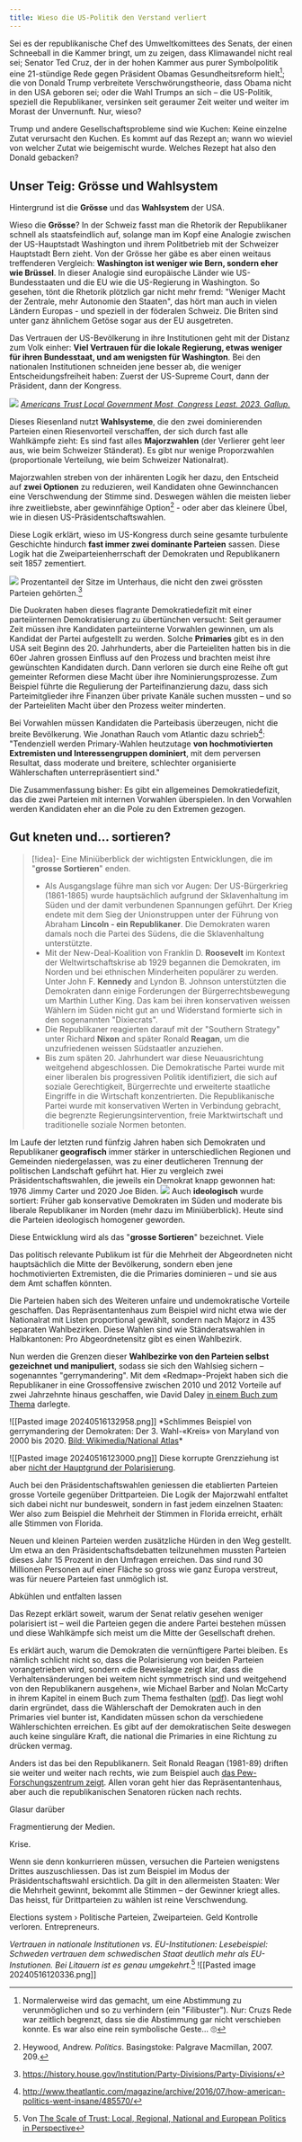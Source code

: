 ```yaml
---
title: Wieso die US-Politik den Verstand verliert
---
```

Sei es der republikanische Chef des Umweltkomittees des Senats, der einen Schneeball in die Kammer bringt, um zu zeigen, dass Klimawandel nicht real sei; Senator Ted Cruz, der in der hohen Kammer aus purer Symbolpolitik eine 21-stündige Rede gegen Präsident Obamas Gesundheitsreform hielt[^cruz]; die von Donald Trump verbreitete Verschwörungstheorie, dass Obama nicht in den USA geboren sei; oder die Wahl Trumps an sich – die US-Politik, speziell die Republikaner, versinken seit geraumer Zeit weiter und weiter im Morast der Unvernunft. Nur, wieso? 

[^cruz]: Normalerweise wird das gemacht, um eine Abstimmung zu verunmöglichen und so zu verhindern (ein "Filibuster"). Nur: Cruzs Rede war zeitlich begrenzt, dass sie die Abstimmung gar nicht verschieben konnte. Es war also eine rein symbolische Geste... 🙄

Trump und andere Gesellschaftsprobleme sind wie Kuchen: Keine einzelne Zutat verursacht den Kuchen. Es kommt auf das Rezept an; wann wo wieviel von welcher Zutat wie beigemischt wurde. Welches Rezept hat also den Donald gebacken?

## Unser Teig: Grösse und Wahlsystem

Hintergrund ist die **Grösse** und das **Wahlsystem** der USA.

Wieso die **Grösse**? In der Schweiz fasst man die Rhetorik der Republikaner schnell als staatsfeindlich auf, solange man im Kopf eine Analogie zwischen der US-Hauptstadt Washington und ihrem Politbetrieb mit der Schweizer Hauptstadt Bern zieht. Von der Grösse her gäbe es aber einen weitaus treffenderen Vergleich: **Washington ist weniger wie Bern, sondern eher wie Brüssel**. In dieser Analogie sind europäische Länder wie US-Bundesstaaten und die EU wie die US-Regierung in Washington. So gesehen, tönt die Rhetorik plötzlich gar nicht mehr fremd: "Weniger Macht der Zentrale, mehr Autonomie den Staaten", das hört man auch in vielen Ländern Europas - und speziell in der föderalen Schweiz. Die Briten sind unter ganz ähnlichem Getöse sogar aus der EU ausgetreten.

Das Vertrauen der US-Bevölkerung in ihre Institutionen geht mit der Distanz zum Volk einher: **Viel Vertrauen für die lokale Regierung, etwas weniger für ihren Bundesstaat, und am wenigsten für Washington**. Bei den nationalen Institutionen schneiden jene besser ab, die weniger Entscheidungsfreiheit haben: Zuerst der US-Supreme Court, dann der Präsident, dann der Kongress.

![](polarization%202024-05-18%2010.43.26.excalidraw)
*[Americans Trust Local Government Most, Congress Least. 2023. Gallup.](https://news.gallup.com/poll/512651/americans-trust-local-government-congress-least.aspx)*

Dieses Riesenland nutzt **Wahlsysteme**, die den zwei dominierenden Parteien einen Riesenvorteil verschaffen, der sich durch fast alle Wahlkämpfe zieht: Es sind fast alles **Majorzwahlen** (der Verlierer geht leer aus, wie beim Schweizer Ständerat). Es gibt nur wenige Proporzwahlen (proportionale Verteilung, wie beim Schweizer Nationalrat).

Majorzwahlen streben von der inhärenten Logik her dazu, den Entscheid auf **zwei Optionen** zu reduzieren, weil Kandidaten ohne Gewinnchancen eine Verschwendung der Stimme sind. Deswegen wählen die meisten lieber ihre zweitliebste, aber gewinnfähige Option[^wahlsystem] - oder aber das kleinere Übel, wie in diesen US-Präsidentschaftswahlen. 

[^wahlsystem]: Heywood, Andrew. _Politics_. Basingstoke: Palgrave Macmillan, 2007. 209.

Diese Logik erklärt, wieso im US-Kongress durch seine gesamte turbulente Geschichte hindurch **fast immer zwei dominante Parteien** sassen. Diese Logik hat die Zweiparteienherrschaft der Demokraten und Republikanern seit 1857 zementiert. 

![](polarization%202024-05-18%2011.42.29.excalidraw)
Prozentanteil der Sitze im Unterhaus, die nicht den zwei grössten Parteien gehörten.[^ushistory]

[^ushistory]: https://history.house.gov/Institution/Party-Divisions/Party-Divisions/

Die Duokraten haben dieses flagrante Demokratiedefizit mit einer parteiinternen Demokratisierung zu übertünchen versucht: Seit geraumer Zeit müssen ihre Kandidaten parteiinterne Vorwahlen gewinnen, um als Kandidat der Partei aufgestellt zu werden. Solche **Primaries** gibt es in den USA seit Beginn des 20. Jahrhunderts, aber die Parteieliten hatten bis in die 60er Jahren grossen Einfluss auf den Prozess und brachten meist ihre gewünschten Kandidaten durch. Dann verloren sie durch eine Reihe oft gut gemeinter Reformen diese Macht über ihre Nominierungsprozesse. Zum Beispiel führte die Regulierung der Parteifinanzierung dazu, dass sich Parteimitglieder ihre Finanzen über private Kanäle suchen mussten – und so der Parteieliten Macht über den Prozess weiter minderten. 

Bei Vorwahlen müssen Kandidaten die Parteibasis überzeugen, nicht die breite Bevölkerung. Wie Jonathan Rauch vom Atlantic dazu schrieb[^rauch]: "Tendenziell werden Primary-Wahlen heutzutage **von hochmotivierten Extremisten und Interessengruppen dominiert**, mit dem perversen Resultat, dass moderate und breitere, schlechter organisierte Wählerschaften unterrepräsentiert sind." 


[^rauch]: http://www.theatlantic.com/magazine/archive/2016/07/how-american-politics-went-insane/485570/

Die Zusammenfassung bisher: Es gibt ein allgemeines Demokratiedefizit, das die zwei Parteien mit internen Vorwahlen überspielen. In den Vorwahlen werden Kandidaten eher an die Pole zu den Extremen gezogen.
## Gut kneten und... sortieren?

> [!idea]- Eine Miniüberblick der wichtigsten Entwicklungen, die im "**grosse Sortieren**" enden.
> 
> - Als Ausgangslage führe man sich vor Augen: Der US-Bürgerkrieg (1861-1865) wurde hauptsächlich aufgrund der Sklavenhaltung im Süden und der damit verbundenen Spannungen geführt. Der Krieg endete mit dem Sieg der Unionstruppen unter der Führung von Abraham **Lincoln - ein Republikaner**. Die Demokraten waren damals noch die Partei des Südens, die die Sklavenhaltung unterstützte.
> - Mit der New-Deal-Koalition von Franklin D. **Roosevelt** im Kontext der Weltwirtschaftskrise ab 1929 begannen die Demokraten, im Norden und bei ethnischen Minderheiten populärer zu werden. Unter John F. **Kennedy** and Lyndon B. Johnson unterstützten die Demokraten dann einige Forderungen der Bürgerrechtsbewegung um Marthin Luther King. Das kam bei ihren konservativen weissen Wählern im Süden nicht gut an und Widerstand formierte sich in den sogenannten "Dixiecrats".
> - Die Republikaner reagierten darauf mit der "Southern Strategy" unter Richard **Nixon** and später Ronald **Reagan**, um die unzufriedenen weissen Südstaatler anzuziehen. 
> - Bis zum späten 20. Jahrhundert war diese Neuausrichtung weitgehend abgeschlossen. Die Demokratische Partei wurde mit einer liberalen bis progressiven Politik identifiziert, die sich auf soziale Gerechtigkeit, Bürgerrechte und erweiterte staatliche Eingriffe in die Wirtschaft konzentrierten. Die Republikanische Partei wurde mit konservativen Werten in Verbindung gebracht, die begrenzte Regierungsintervention, freie Marktwirtschaft und traditionelle soziale Normen betonten.

Im Laufe der letzten rund fünfzig Jahren haben sich Demokraten und Republikaner **geografisch** immer stärker in unterschiedlichen Regionen und Gemeinden niedergelassen, was zu einer deutlicheren Trennung der politischen Landschaft geführt hat. Hier zu vergleich zwei Präsidentschaftswahlen, die jeweils ein Demokrat knapp gewonnen hat: 1976 Jimmy Carter und 2020 Joe Biden.
![](polarization%202024-05-16%2014.10.30.excalidraw)
Auch **ideologisch** wurde sortiert: Früher gab konservative Demokraten im Süden und moderate bis liberale Republikaner im Norden (mehr dazu im Miniüberblick). Heute sind die Parteien ideologisch homogener geworden.

Diese Entwicklung wird als das "**grosse Sortieren**" bezeichnet. Viele 

Das politisch relevante Publikum ist für die Mehrheit der Abgeordneten nicht hauptsächlich die Mitte der Bevölkerung, sondern eben jene hochmotivierten Extremisten, die die Primaries dominieren – und sie aus dem Amt schaffen könnten.


Die Parteien haben sich des Weiteren unfaire und undemokratische Vorteile geschaffen. Das Repräsentantenhaus zum Beispiel wird nicht etwa wie der Nationalrat mit Listen proportional gewählt, sondern nach Majorz in 435 separaten Wahlbezirken. Diese Wahlen sind wie Ständeratswahlen in Halbkantonen: Pro Abgeordnetensitz gibt es einen Wahlbezirk.

Nun werden die Grenzen dieser **Wahlbezirke von den Parteien selbst gezeichnet und manipuliert**, sodass sie sich den Wahlsieg sichern – sogenanntes "gerrymandering". Mit dem «Redmap»-Projekt haben sich die Republikaner in eine Grossoffensive zwischen 2010 und 2012 Vorteile auf zwei Jahrzehnte hinaus geschaffen, wie David Daley [in einem Buch zum Thema](http://www.vox.com/conversations/2016/10/5/13097066/gerrymandering-redistricting-republican-party-david-daley-karl-rove-barack-obama) darlegte.

![[Pasted image 20240516132958.png]]
*Schlimmes Beispiel von gerrymandering der Demokraten: Der 3. Wahl-«Kreis» von Maryland von 2000 bis 2020. [Bild: Wikimedia/National Atlas](https://en.wikipedia.org/wiki/Maryland's_3rd_congressional_district#/media/File:Maryland_US_Congressional_District_3_(since_2013).tif)* 



![[Pasted image 20240516123000.png]]
Diese korrupte Grenzziehung ist aber [nicht der Hauptgrund der Polarisierung](https://fivethirtyeight.com/features/ending-gerrymandering-wont-fix-what-ails-america/).



Auch bei den Präsidentschaftswahlen geniessen die etablierten Parteien grosse Vorteile gegenüber Drittparteien. Die Logik der Majorzwahl entfaltet sich dabei nicht nur bundesweit, sondern in fast jedem einzelnen Staaten: Wer also zum Beispiel die Mehrheit der Stimmen in Florida erreicht, erhält alle Stimmen von Florida. 

Neuen und kleinen Parteien werden zusätzliche Hürden in den Weg gestellt. Um etwa an den Präsidentschaftsdebatten teilzunehmen mussten Parteien dieses Jahr 15 Prozent in den Umfragen erreichen. Das sind rund 30 Millionen Personen auf einer Fläche so gross wie ganz Europa verstreut, was für neuere Parteien fast unmöglich ist. 

Abkühlen und entfalten lassen 

Das Rezept erklärt soweit, warum der Senat relativ gesehen weniger polarisiert ist – weil die Parteien gegen die andere Partei bestehen müssen und diese Wahlkämpfe sich meist um die Mitte der Gesellschaft drehen.  

Es erklärt auch, warum die Demokraten die vernünftigere Partei bleiben. Es nämlich schlicht nicht so, dass die Polarisierung von beiden Parteien vorangetrieben wird, sondern «die Beweislage zeigt klar, dass die Verhaltensänderungen bei weitem nicht symmetrisch sind und weitgehend von den Republikanern ausgehen», wie Michael Barber and Nolan McCarty in ihrem Kapitel in einem Buch zum Thema festhalten ([pdf](http://www.apsanet.org/portals/54/Files/Task%20Force%20Reports/Chapter2Mansbridge.pdf)). Das liegt wohl darin ergründet, dass die Wählerschaft der Demokraten auch in den Primaries viel bunter ist, Kandidaten müssen schon da verschiedene Wählerschichten erreichen. Es gibt auf der demokratischen Seite deswegen auch keine singuläre Kraft, die national die Primaries in eine Richtung zu drücken vermag.  

Anders ist das bei den Republikanern. Seit Ronald Reagan (1981-89) driften sie weiter und weiter nach rechts, wie zum Beispiel auch [das Pew-Forschungszentrum zeigt](http://www.pewresearch.org/fact-tank/2013/07/17/partisan-polarization-in-congress-and-among-public-is-greater-than-ever/). Allen voran geht hier das Repräsentantenhaus, aber auch die republikanischen Senatoren rücken nach rechts. 

Glasur darüber 

Fragmentierung der Medien. 

Krise. 

Wenn sie denn konkurrieren müssen, versuchen die Parteien wenigstens Drittes auszuschliessen. Das ist zum Beispiel im Modus der Präsidentschaftswahl ersichtlich. Da gilt in den allermeisten Staaten: Wer die Mehrheit gewinnt, bekommt alle Stimmen – der Gewinner kriegt alles. Das heisst, für Drittparteien zu wählen ist reine Verschwendung. 

Elections system › Politische Parteien, Zweiparteien. Geld Kontrolle verloren. Entrepreneurs.





*Vertrauen in nationale Institutionen vs. EU-Institutionen: Lesebeispiel: Schweden vertrauen dem schwedischen Staat deutlich mehr als EU-Instutionen. Bei Litauern ist es genau umgekehrt.*[^trust]
![[Pasted image 20240516120336.png]]
[^trust]: Von [The Scale of Trust: Local, Regional, National and European Politics in Perspective](https://geopolitique.eu/en/2022/07/13/the-scale-of-trust-local-regional-national-and-european-politics-in-perspective/)
